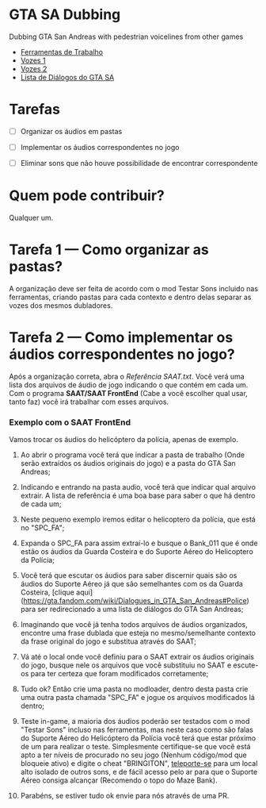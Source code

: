 # **GTA SA Dubbing**
 Dubbing GTA San Andreas with pedestrian voicelines from other games
 
 
 
 
 
 * [Ferramentas de Trabalho](https://drive.google.com/file/d/1WT_4IkQdQznxmS3nxMEQZ7IoTtWnw-DC/view?usp=sharing)
 * [Vozes 1](https://drive.google.com/file/d/1-0etIGLhm7OEVZB4wCXdiTqNJMipqUYs)
 * [Vozes 2](http://drive.google.com/file/d/1ut3zmpCanYMjA3I-qRBSkQptywAaP_xP)
 * [Lista de Diálogos do GTA SA](https://gta.fandom.com/wiki/Dialogues_in_GTA_San_Andreas#Police)



# **Tarefas**

- [ ] Organizar os áudios em pastas

- [ ] Implementar os áudios correspondentes no jogo

- [ ] Eliminar sons que não houve possibilidade de encontrar correspondente


# **Quem pode contribuir?**

Qualquer um.




# **Tarefa 1** — Como organizar as pastas?

A organização deve ser feita de acordo com o mod Testar Sons incluido nas ferramentas, criando pastas para cada contexto e dentro delas separar as vozes dos mesmos dubladores.




# **Tarefa 2** — Como implementar os áudios correspondentes no jogo?

Após a organização correta, abra o _Referência SAAT.txt_. Você verá uma lista dos arquivos de áudio de jogo indicando o que contém em cada um. Com o programa **SAAT/SAAT FrontEnd** (Cabe a você escolher qual usar, tanto faz) você irá trabalhar com esses arquivos.

### Exemplo com o SAAT FrontEnd

Vamos trocar os áudios do helicóptero da polícia, apenas de exemplo.

1. Ao abrir o programa você terá que indicar a pasta de trabalho (Onde serão extraídos os áudios originais do jogo) e a pasta do GTA San Andreas;

2. Indicando e entrando na pasta audio, você terá que indicar qual arquivo extrair. A lista de referência é uma boa base para saber o que há dentro de cada um;

3. Neste pequeno exemplo iremos editar o helicoptero da polícia, que está no "SPC_FA";

4. Expanda o SPC_FA para assim extraí-lo e busque o Bank_011 que é onde estão os áudios da Guarda Costeira e do Suporte Aéreo do Helicoptero da Polícia;

5. Você terá que escutar os áudios para saber discernir quais são os áudios do Suporte Aéreo já que são semelhantes com os da Guarda Costeira, [clique aqui]
(https://gta.fandom.com/wiki/Dialogues_in_GTA_San_Andreas#Police) para ser redirecionado a uma lista de diálogos do GTA San Andreas;

6. Imaginando que você já tenha todos arquivos de áudios organizados, encontre uma frase dublada que esteja no mesmo/semelhante contexto da frase original do jogo e substitua através do SAAT;

7. Vá até o local onde você definiu para o SAAT extrair os áudios originais do jogo, busque nele os arquivos que você substituiu no SAAT e escute-os para ter certeza que foram modificados corretamente;

8. Tudo ok? Então crie uma pasta no modloader, dentro desta pasta crie uma outra pasta chamada "SPC_FA" e jogue os arquivos modificados lá dentro;

9. Teste in-game, a maioria dos áudios poderão ser testados com o mod "Testar Sons" incluso nas ferramentas, mas neste caso como são falas do Suporte Aéreo do Helicóptero da Polícia você terá que estar próximo de um para realizar o teste. Simplesmente certifique-se que você está apto a ter níveis de procurado no seu jogo (Nenhum código/mod que bloqueie ativo) e digite o cheat "BRINGITON", [teleporte-se](https://www.mixmods.com.br/2019/06/super-fast-teleporter.html) para um local alto isolado de outros sons, e de fácil acesso pelo ar para que o Suporte Aéreo consiga alcançar (Recomendo o topo do Maze Bank).

10. Parabéns, se estiver tudo ok envie para nós através de uma PR.

